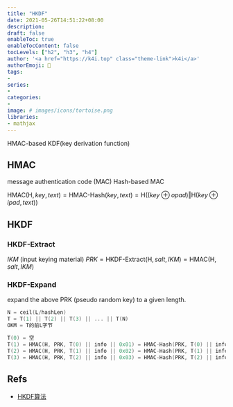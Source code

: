 ```yaml
---
title: "HKDF"
date: 2021-05-26T14:51:22+08:00
description:
draft: false
enableToc: true
enableTocContent: false
tocLevels: ["h2", "h3", "h4"]
author: '<a href="https://k4i.top" class="theme-link">k4i</a>'
authorEmoji: 🦂
tags:
-
series:
-
categories:
-
image: # images/icons/tortoise.png
libraries:
- mathjax
---
```

HMAC-based KDF(key derivation function)

<!--more-->

## HMAC

message authentication code (MAC)
Hash-based MAC

$\text{HMAC}(\text{H}, key, text) = \text{HMAC-Hash}(key, text) = \text{H}((key \oplus opad) \Vert \text{H}(key \oplus ipad, text))$

## HKDF

### HKDF-Extract

$IKM$ (input keying material)
$PRK = \text{HKDF-Extract}(\text{H}, salt, IKM) = \text{HMAC}(\text{H}, salt, IKM)$

### HKDF-Expand

expand the above PRK (pseudo random key) to a given length.

```c
N = ceil(L/hashLen)
T = T(1) || T(2) || T(3) || ... || T(N)
OKM = T的前L字节

T(0) = 空
T(1) = HMAC(H, PRK, T(0) || info || 0x01) = HMAC-Hash(PRK, T(0) || info || 0x01)
T(2) = HMAC(H, PRK, T(1) || info || 0x02) = HMAC-Hash(PRK, T(1) || info || 0x02)
T(3) = HMAC(H, PRK, T(2) || info || 0x03) = HMAC-Hash(PRK, T(2) || info || 0x03)
```

## Refs

* [HKDF算法](http://suntus.github.io/2019/05/09/HKDF%E7%AE%97%E6%B3%95/)
